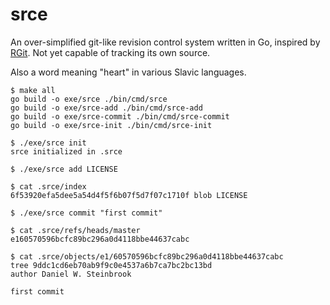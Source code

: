 # srce

An over-simplified git-like revision control system written in Go, inspired by
[RGit](https://github.com/JoelQ/rgit). Not yet capable of tracking its own
source.

Also a word meaning "heart" in various Slavic languages.

```
$ make all
go build -o exe/srce ./bin/cmd/srce
go build -o exe/srce-add ./bin/cmd/srce-add
go build -o exe/srce-commit ./bin/cmd/srce-commit
go build -o exe/srce-init ./bin/cmd/srce-init

$ ./exe/srce init
srce initialized in .srce

$ ./exe/srce add LICENSE

$ cat .srce/index
6f53920efa5dee5a54d4f5f6b07f5d7f07c1710f blob LICENSE

$ ./exe/srce commit "first commit"

$ cat .srce/refs/heads/master
e160570596bcfc89bc296a0d4118bbe44637cabc

$ cat .srce/objects/e1/60570596bcfc89bc296a0d4118bbe44637cabc 
tree 9ddc1cd6eb70ab9f9c0e4537a6b7ca7bc2bc13bd
author Daniel W. Steinbrook

first commit
```
